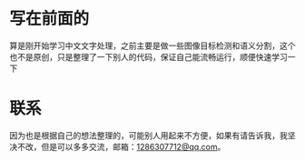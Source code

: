 # 写在前面的
算是刚开始学习中文文字处理，之前主要是做一些图像目标检测和语义分割，这个也不是原创，只是整理了一下别人的代码，保证自己能流畅运行，顺便快速学习一下

# 联系
因为也是根据自己的想法整理的，可能别人用起来不方便，如果有请告诉我，我坚决不改，但是可以多多交流，邮箱：1286307712@qq.com。

